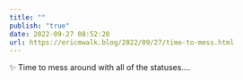 ```yaml
---
title: ""
publish: "true"
date: 2022-09-27 08:52:20
url: https://ericmwalk.blog/2022/09/27/time-to-mess.html
---
```

<div xmlns="http://www.w3.org/1999/xhtml">
<p>✨ Time to mess around with all of the statuses….</p>
</div>